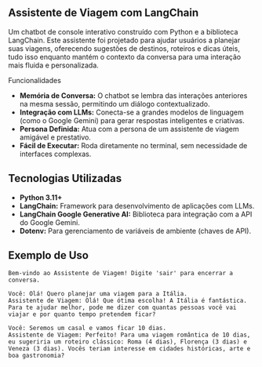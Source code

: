 ## Assistente de Viagem com LangChain

Um chatbot de console interativo construído com Python e a biblioteca LangChain. Este assistente foi projetado para ajudar usuários a planejar suas viagens, oferecendo sugestões de destinos, roteiros e dicas úteis, tudo isso enquanto mantém o contexto da conversa para uma interação mais fluida e personalizada.

Funcionalidades

-   **Memória de Conversa:** O chatbot se lembra das interações anteriores na mesma sessão, permitindo um diálogo contextualizado.
-   **Integração com LLMs:** Conecta-se a grandes modelos de linguagem (como o Google Gemini) para gerar respostas inteligentes e criativas.
-   **Persona Definida:** Atua com a persona de um assistente de viagem amigável e prestativo.
-   **Fácil de Executar:** Roda diretamente no terminal, sem necessidade de interfaces complexas.

## Tecnologias Utilizadas

-   **Python 3.11+**
-   **LangChain:** Framework para desenvolvimento de aplicações com LLMs.
-   **LangChain Google Generative AI:** Biblioteca para integração com a API do Google Gemini.
-   **Dotenv:** Para gerenciamento de variáveis de ambiente (chaves de API).

## Exemplo de Uso

```
Bem-vindo ao Assistente de Viagem! Digite 'sair' para encerrar a conversa.

Você: Olá! Quero planejar uma viagem para a Itália.
Assistente de Viagem: Olá! Que ótima escolha! A Itália é fantástica. Para te ajudar melhor, pode me dizer com quantas pessoas você vai viajar e por quanto tempo pretendem ficar?

Você: Seremos um casal e vamos ficar 10 dias.
Assistente de Viagem: Perfeito! Para uma viagem romântica de 10 dias, eu sugeriria um roteiro clássico: Roma (4 dias), Florença (3 dias) e Veneza (3 dias). Vocês teriam interesse em cidades históricas, arte e boa gastronomia?
```
